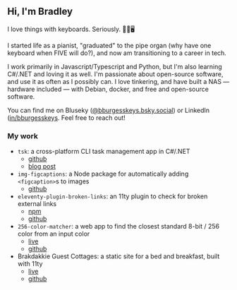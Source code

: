 ## Hi, I'm Bradley

I love things with keyboards. Seriously. 🎹🎵🖥️

I started life as a pianist, "graduated" to the pipe organ (why have one keyboard 
when FIVE will do?), and now am transitioning to a career in tech.

I work primarily in Javascript/Typescript and Python, but I'm also learning C#/.NET and loving it as well. 
I'm passionate about open-source software, and use it as often as I possibly can. I love tinkering, and 
have built a NAS — hardware included — with Debian, docker, and free and open-source software.

You can find me on Bluseky ([@bburgesskeys.bsky.social](https://bsky.app/profile/bburgesskeys.bsky.social)) 
or LinkedIn ([in/bburgesskeys](https://www.linkedin.com/in/bburgesskeys). 
Feel free to reach out!

### My work

- `tsk`: a cross-platform CLI task management app in C#/.NET
  - [github](https://github.com/bradleyburgess/tsk)
  - [blog post](https://dev.bradley-burgess.com/blog/what-i-learned-from-building-my-first-csharp-dotnet-project)
- `img-figcaptions`: a Node package for automatically adding `<figcaption>`s to images
  - [github](https://github.com/bradleyburgess/img-figcaptions)
- `eleventy-plugin-broken-links`: an 11ty plugin to check for broken external links
  - [npm](https://www.npmjs.com/package/eleventy-plugin-broken-links)
  - [github](https://github.com/bradleyburgess/eleventy-plugin-broken-links)
- `256-color-matcher`: a web app to find the closest standard 8-bit / 256 color from an input color
  - [live](https://256-color-matcher.netlify.app)
  - [github](https://github.com/bradleyburgess/256-color-matcher)
- Brakdakkie Guest Cottages: a static site for a bed and breakfast, built with 11ty
  - [live](https://brakdakkie.co.za)
  - [github](https://github.com/bradleyburgess/brakdakkie_11ty)
